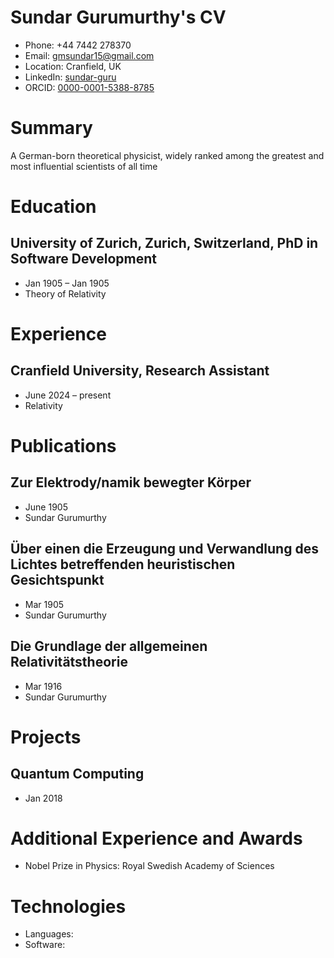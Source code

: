 # Sundar Gurumurthy's CV

- Phone: +44 7442 278370
- Email: [gmsundar15@gmail.com](mailto:gmsundar15@gmail.com)
- Location: Cranfield, UK
- LinkedIn: [sundar-guru](https://linkedin.com/in/sundar-guru)
- ORCID: [0000-0001-5388-8785](https://orcid.org/0000-0001-5388-8785)


# Summary

A German-born theoretical physicist, widely ranked among the greatest and most influential scientists of all time

# Education

## University of Zurich, Zurich, Switzerland, PhD in Software Development

- Jan 1905 – Jan 1905
- Theory of Relativity

# Experience

## Cranfield University, Research Assistant

- June 2024 – present
- Relativity

# Publications

## Zur Elektrody/namik bewegter Körper 
- June 1905
- Sundar Gurumurthy

## Über einen die Erzeugung und Verwandlung des Lichtes betreffenden heuristischen Gesichtspunkt 
- Mar 1905
- Sundar Gurumurthy

## Die Grundlage der allgemeinen Relativitätstheorie 
- Mar 1916
- Sundar Gurumurthy

# Projects

## Quantum Computing

- Jan 2018

# Additional Experience and Awards

- Nobel Prize in Physics: Royal Swedish Academy of Sciences
# Technologies

- Languages: 
- Software: 
